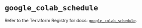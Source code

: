 # `google_colab_schedule`

Refer to the Terraform Registry for docs: [`google_colab_schedule`](https://registry.terraform.io/providers/hashicorp/google-beta/6.47.0/docs/resources/google_colab_schedule).
